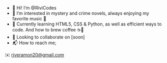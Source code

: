 - 👋 Hi! I’m @RiviCodes
- 🧶 I’m interested in mystery and crime novels, always enjoying my favorite music 🎵
- 🌱 Currently learning HTML5, CSS & Python, as well as efficient ways to code. And how to brew coffee ☕️🤎
- 👥 Looking to collaborate on [soon]
- 📬 How to reach me;

✉️ riveramon20@gmail.com
